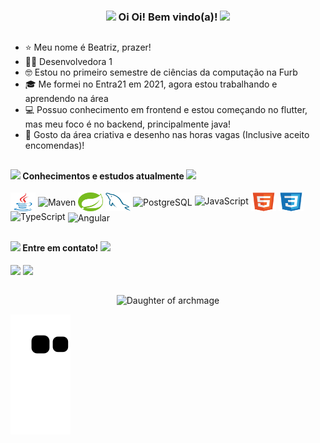 <div align="center">
  
### <img height="28em" src="https://emoji.discord.st/emojis/9e264e0d-314f-47ad-86ac-189c6d7e8dd9.gif"/> Oi Oi! Bem vindo(a)! <img height="28em" src="https://emoji.discord.st/emojis/9e264e0d-314f-47ad-86ac-189c6d7e8dd9.gif"/>
</div>

  ##
  
- :star: Meu nome é Beatriz, prazer!
- :woman_technologist: Desenvolvedora 1
- 🤓 Estou no primeiro semestre de ciências da computação na Furb 
- 🎓 Me formei no Entra21 em 2021, agora estou trabalhando e aprendendo na área
- 💻 Possuo conhecimento em frontend e estou começando no flutter, mas meu foco é no backend, principalmente java!
- :art: Gosto da área criativa e desenho nas horas vagas (Inclusive aceito encomendas)!  

 ##
  
<div style="display: inline_block">
  <h4><img height="28em" src="https://emoji.discord.st/emojis/KannaPeer.png"/> Conhecimentos e estudos atualmente <img height="28em" src="https://emoji.discord.st/emojis/KannaPeer.png"/></h4>
  <img align="center" title="Java" height="30" width="40" src="https://raw.githubusercontent.com/devicons/devicon/master/icons/java/java-original.svg">
  <img align="center" title="Maven" height="25em" src="https://user-images.githubusercontent.com/87392633/149576543-6e5deac8-3e9b-4a2f-91c8-23b92d124c84.png">
  <img align="center" title="Spring" height="30" width="40" src="https://raw.githubusercontent.com/devicons/devicon/master/icons/spring/spring-original.svg">
  <img align="center" title="MySQL" height="30" width="40" src="https://raw.githubusercontent.com/devicons/devicon/master/icons/mysql/mysql-original.svg">
  <img align="center" title="PostgreSQL" height="32em" src="https://user-images.githubusercontent.com/87392633/149575312-64533d2f-904f-4c56-b20f-6d18beed99fb.png">
  <img alt="JavaScript" title="JavaScript" src="https://user-images.githubusercontent.com/1680157/87443764-4af82c80-c5cc-11ea-82c2-c368ee12cf6d.png" height="30">
  <img align="center" title="HTML" height="30" width="40" src="https://raw.githubusercontent.com/devicons/devicon/master/icons/html5/html5-original.svg">
  <img align="center" title="CSS" height="30" width="40" src="https://raw.githubusercontent.com/devicons/devicon/master/icons/css3/css3-original.svg">
  <img alt="TypeScript" title="TypeScript" src="https://user-images.githubusercontent.com/1680157/87443766-4af82c80-c5cc-11ea-8a13-a651f150fa99.png" height="30">
  <img align="center" title="Angular" height="32em" src="https://user-images.githubusercontent.com/87392633/149572839-0273638e-7dc2-4936-958b-aecaeb2bed0c.png">

</div> 
 
  ## 

<div style="display: inline_block">
  <h4><img height="28em" src="https://emoji.discord.st/emojis/fc80f317-0345-4757-ba77-29d26bd1153a.png"/> Entre em contato! <img height="28em" src="https://emoji.discord.st/emojis/fc80f317-0345-4757-ba77-29d26bd1153a.png"/></h4>
</div>
<a href = "mailto:beatrizmaryah8@gmail.com"><img src="https://img.shields.io/badge/-Gmail-%23333?style=for-the-badge&logo=gmail&logoColor=white" target="_blank"></a>
<a href="https://www.linkedin.com/in/beatriz-carmo-0a3094215" target="_blank"><img src="https://img.shields.io/badge/-LinkedIn-%230077B5?style=for-the-badge&logo=linkedin&logoColor=white" target="_blank"></a> 
</div> 

##

<div align="center">
  
![Daughter of archmage](https://user-images.githubusercontent.com/87392633/144949191-a9bcab43-a8b5-41c5-b131-91a757487d5f.gif)
  
</div>

![Snake animation](https://github.com/BeatrizMaryah/BeatrizMaryah/blob/output/github-contribution-grid-snake.svg)
